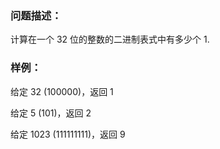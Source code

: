 ### 问题描述：
计算在一个 32 位的整数的二进制表式中有多少个 1.

### 样例：
给定 32 (100000)，返回 1

给定 5 (101)，返回 2

给定 1023 (111111111)，返回 9
